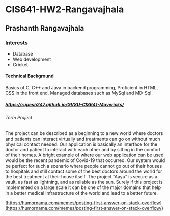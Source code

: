 # CIS641-HW2-Rangavajhala
##  Prashanth Rangavajhala
### Interests
* Database
* Web development
* Cricket
#### Technical Background
Basics of C, C++ and Java in backend programming, Proficient in HTML, CSS in the front end. Managed databases such as MySql and MD-Sql.
##### https://rupesh247.github.io/GVSU-CIS641-Mavericks/
###### Term Project
The project can be described as a beginning to a new world where doctors and patients can interact virtually and treatments can go on without much physical contact needed. Our application is basically an interface for the doctor and patient to interact with each other and by sitting in the comfort of their homes. A bright example of where our web application can be used would be the recent pandemic of Covid-19 that occurred. Our system would be perfect for such a scenario where people cannot go out of their houses to hospitals and still contact some of the best doctors around the world for the best treatment at their house itself. The project “Aayu” is secure as a vault, as fast as lightning, and as reliable as the sun. Surely if this project is implemented on a large scale it can be one of the major domains that help in a better medical infrastructure of the world and lead to a better future.

[https://humornama.com/memes/posting-first-answer-on-stack-overflow](https://humornama.com/memes/posting-first-answer-on-stack-overflow/)
